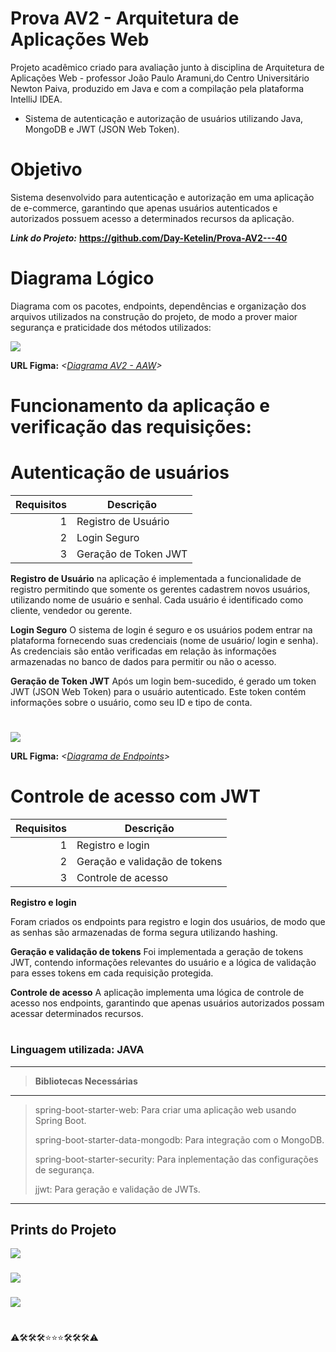 # Prova AV2 - Arquitetura de Aplicações Web


Projeto acadêmico criado para avaliação junto à disciplina de Arquitetura de Aplicações Web - professor João Paulo Aramuni,do Centro Universitário Newton Paiva, produzido em Java e com a compilação pela plataforma IntelliJ IDEA.

* Sistema de autenticação e autorização de usuários utilizando Java, MongoDB e JWT (JSON Web Token).


# Objetivo

Sistema desenvolvido para autenticação e autorização em uma aplicação de e-commerce, garantindo que apenas usuários autenticados e autorizados possuem acesso a determinados recursos da aplicação.


***Link do Projeto:*** **<https://github.com/Day-Ketelin/Prova-AV2---40>**
#


# Diagrama Lógico

Diagrama com os pacotes, endpoints, dependências e organização dos arquivos utilizados na construção do projeto, de modo a prover maior segurança e praticidade dos métodos utilizados:

![](https://github.com/Day-Ketelin/Prova-AV2---40/blob/main/Imagens/Diagrama.png)

**URL Figma:** *<[Diagrama AV2 - AAW](https://www.figma.com/board/6a6TMNpSDZcErRFS480ql0/Diagrama-AV2---AAW?node-id=0-1&t=N7Ruq6qPl7XoQH9K-0)>*

##


# Funcionamento da aplicação e verificação das requisições:

#  Autenticação de usuários

|Requisitos|    Descrição         |
|---------:|--------------------- |
|     1    | Registro de Usuário  |
|     2    | Login Seguro         |
|     3    | Geração de Token JWT |

**Registro de Usuário**
na aplicação é implementada a funcionalidade de registro permitindo que somente os gerentes cadastrem novos usuários, utilizando nome de usuário e senhal. Cada usuário é identificado como cliente, vendedor ou gerente.



**Login Seguro**
O sistema de login é seguro e os usuários podem entrar na plataforma fornecendo suas credenciais (nome de usuário/ login e senha). As credenciais são então verificadas em relação às informações armazenadas no banco de dados para permitir ou não o acesso.



**Geração de Token JWT**
Após um login bem-sucedido, é gerado um token JWT (JSON Web Token) para o usuário autenticado. Este token contém informações sobre o usuário, como seu ID e tipo de conta.
#



![](https://github.com/Day-Ketelin/Prova-AV2---40/blob/main/Imagens/Diagrama%20de%20Endpoins.png)

**URL Figma:** *<[Diagrama de Endpoints](https://www.figma.com/board/YtcEhSL5M6Og2091o1ufQK/Endpoints?node-id=0-1&t=GYceFaRXLOgscSRI-0)>*


#

# Controle de acesso com JWT

|Requisitos|       Descrição                |
|---------:|--------------------------------|
|     1    | Registro e login               |
|     2    | Geração e validação de tokens  |
|     3    | Controle de acesso             |


**Registro e login**

Foram criados os endpoints para registro e login dos usuários, de modo que as senhas são armazenadas de forma segura utilizando hashing.



**Geração e validação de tokens**
Foi implementada a geração de tokens JWT, contendo informações relevantes do usuário e a lógica de validação para esses tokens em cada requisição protegida.





**Controle de acesso**
A aplicação implementa uma lógica de controle de acesso nos endpoints, garantindo que apenas usuários autorizados possam acessar determinados recursos.

#



#




### Linguagem utilizada: JAVA

---
>**Bibliotecas Necessárias**
---
>spring-boot-starter-web: Para criar uma aplicação web usando Spring Boot.
>
>spring-boot-starter-data-mongodb: Para integração com o MongoDB.
>
>spring-boot-starter-security: Para inplementação das configurações de segurança.
>
>jjwt: Para geração e validação de JWTs.

---

## Prints do Projeto

![](https://github.com/Day-Ketelin/Prova-AV2---40/blob/main/Imagens/Login.png)

###

![](https://github.com/Day-Ketelin/Prova-AV2---40/blob/main/Imagens/SecurityConfig.png)

###


![](https://github.com/Day-Ketelin/Prova-AV2---40/blob/main/Imagens/JwtUtil.png)



#

⚠️🛠️🛠️🛠️⭐⭐⭐🛠️🛠️🛠️⚠️
